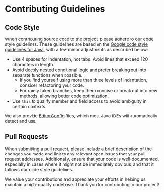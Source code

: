# Contributing Guidelines

## Code Style

When contributing source code to the project, please adhere to our code style guidelines. These guidelines are based on the [Google code style guidelines for Java](https://google.github.io/styleguide/javaguide.html), with a few minor adjustments as described below:

- Use 4 spaces for indentation, not tabs. Avoid lines that exceed 120 characters in length.
- Avoid deeply nested conditional logic and prefer breaking out into separate functions when possible.
    - If you find yourself using more than three levels of indentation, consider refactoring your code.
    - For rarely taken branches, keep them concise or break out into new methods, allowing better code optimization.
- Use `this` to qualify member and field access to avoid ambiguity in certain contexts.

We also provide [EditorConfig](https://editorconfig.org/) files, which most Java IDEs will automatically detect and use.

## Pull Requests

When submitting a pull request, please include a brief description of the changes you made and link to any relevant open issues that your pull request addresses. Additionally, ensure that your code is well-documented, especially in cases where it might not be immediately obvious, and that it follows our code style guidelines.

We value your contributions and appreciate your efforts in helping us maintain a high-quality codebase. Thank you for contributing to our project!